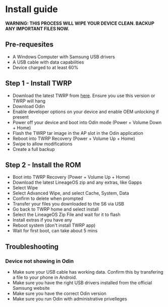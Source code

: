 # Install guide
**WARNING: THIS PROCESS WILL WIPE YOUR DEVICE CLEAN. BACKUP ANY IMPORTANT FILES NOW.**

## Pre-requesites 
- A Windows Computer with Samsung USB drivers 
- A USB cable with data capabilities 
- Device charged to at least 60% 

## Step 1 - Install TWRP
- Download the latest TWRP from [here](/downloads/twrp). Ensure you use this version or TWRP will hang
- Download Odin
- Enable developer options on your device and enable OEM unlocking if present
- Power off your device and boot into Odin mode (Power + Volume Down + Home)
- Flash the TWRP tar image in the AP slot in the Odin application
- Reboot into TWRP Recovery (Power + Volume Up + Home)
- Swipe to allow modifications
- Create a full backup

## Step 2 - Install the ROM
- Boot into TWRP Recovery (Power + Volume Up + Home)
- Download the latest LineageOS zip and any extras, like Gapps
- Select Wipe
- Select Advanced Wipe, and select Cache, System, Data
- Confirm to delete when prompted
- Transfer your files you downloaded to the S6 via USB
- Go back to TWRP home and select install
- Select the LineageOS Zip File and wait for it to flash
- Install extras if you have any
- Reboot system (don't install TWRP app)
- Wait for first boot, can take about 5 mins

## Troubleshooting
### Device not showing in Odin
- Make sure your USB cable has working data. Confirm this by transfering a file to your phone in Android.  
- Make sure you have the right USB drivers installed from the official Samsung website  
- Make sure you have the correct Odin version
- Make sure you run Odin with administrative privelleges 